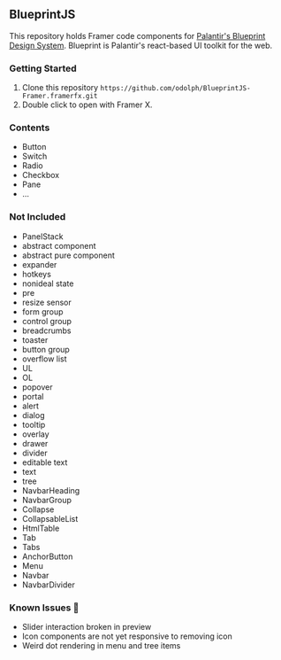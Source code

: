 ## BlueprintJS
This repository holds Framer code components for [Palantir's Blueprint Design System](https://blueprintjs.com/docs/). 
Blueprint is Palantir's react-based UI toolkit for the web.

### Getting Started
1. Clone this repository `https://github.com/odolph/BlueprintJS-Framer.framerfx.git`
2. Double click to open with Framer X.


### Contents
- Button
- Switch
- Radio
- Checkbox
- Pane
- ...

###  Not Included
- PanelStack
- abstract component
- abstract pure component
- expander
- hotkeys
- nonideal state
- pre
- resize sensor
- form group
- control group
- breadcrumbs
- toaster
- button group
- overflow list
- UL
- OL 
- popover
- portal
- alert
- dialog
- tooltip
- overlay
- drawer
- divider
- editable text
- text
- tree
- NavbarHeading
- NavbarGroup
- Collapse
- CollapsableList
- HtmlTable
- Tab
- Tabs
- AnchorButton
- Menu
- Navbar
- NavbarDivider


###  Known Issues 🚧
- Slider interaction broken in preview
- Icon components are not yet responsive to removing icon
- Weird dot rendering in menu and tree items


